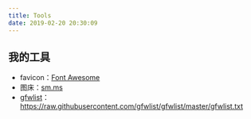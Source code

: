 ```yaml
---
title: Tools
date: 2019-02-20 20:30:09
---
```


## 我的工具

- favicon：[Font Awesome](https://fontawesome.com/icons?d=gallery)
- 图床：[sm.ms](https://sm.ms)
- [gfwlist](https://github.com/gfwlist/gfwlist)：https://raw.githubusercontent.com/gfwlist/gfwlist/master/gfwlist.txt